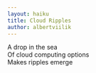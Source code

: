 ```yaml
---
layout: haiku
title: Cloud Ripples
author: albertviilik
---
```


A drop in the sea<br>
Of cloud computing options<br>
Makes ripples emerge<br>